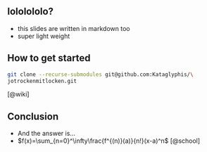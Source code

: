 ## lololololo?
 - this slides are written in markdown too
 - super light weight

## How to get started

```bash
git clone --recurse-submodules git@github.com:Kataglyphis/\
jotrockenmitlocken.git
```

[@wiki]

## Conclusion

- And the answer is...
- $f(x)=\sum_{n=0}^\infty\frac{f^{(n)}(a)}{n!}(x-a)^n$ [@school]
